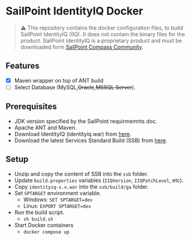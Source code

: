 # SailPoint IdentityIQ Docker

> ⚠ This repository contains the docker configuration files, to build SailPoint IdentityIQ (IIQ). It does not contain the binary files for the product. SailPoint IdentityIQ is a proprietary product and must be downloaded form [SailPoint Compass Community](https://community.sailpoint.com/).

## Features

- [x] Maven wrapper on top of ANT build
- [ ] Select Database (MySQL,~~Oracle~~,~~MSSQL Server~~).

## Prerequisites

- JDK version specified by the SailPoint requirmemnts doc.
- Apache ANT and Maven.
- Download IdentityIQ (identityiq.war) from [here](https://community.sailpoint.com/t5/IdentityIQ-Server-Software/ct-p/IdentityIQ).
- Download the latest Services Standard Build (SSB) from [here](https://community.sailpoint.com/t5/Professional-Services/Services-Standard-Build-SSB-v7/ta-p/190496).

## Setup

- Unzip and copy the content of SSB into the `ssb` folder.
- Update `build.properties` variables (`IIQVersion`, `IIQPatchLevel`, etc).
- Copy `identityiq-x.x.war` into the `ssb/build/ga` folder.
- Set `SPTARGET` environment variable.
  - Windows: `SET SPTARGET=dev`
  - Linux: `EXPORT SPTARGET=dev`
- Run the build script.
  - `sh build.sh`
- Start Docker containers
  - `docker compose up`
